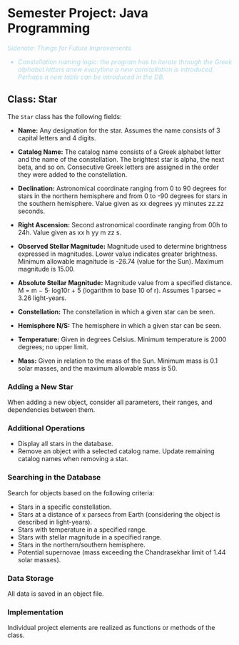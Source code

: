 # Semester Project: Java Programming


*<font color =  "lightblue">
Sidenote: Things for Future Improvements*
- *Constellation naming logic: the program has to iterate through the Greek alphabet letters anew everytime a new constellation is introduced. Perhaps a new table can be introduced in the DB.*
</font>

## Class: Star

The `Star` class has the following fields:

- **Name:** Any designation for the star. Assumes the name consists of 3 capital letters and 4 digits.

- **Catalog Name:** The catalog name consists of a Greek alphabet letter and the name of the constellation. The brightest star is alpha, the next beta, and so on. Consecutive Greek letters are assigned in the order they were added to the constellation.

- **Declination:** Astronomical coordinate ranging from 0 to 90 degrees for stars in the northern hemisphere and from 0 to -90 degrees for stars in the southern hemisphere. Value given as xx degrees yy minutes zz.zz seconds.

- **Right Ascension:** Second astronomical coordinate ranging from 00h to 24h. Value given as xx h yy m zz s.

- **Observed Stellar Magnitude:** Magnitude used to determine brightness expressed in magnitudes. Lower value indicates greater brightness. Minimum allowable magnitude is -26.74 (value for the Sun). Maximum magnitude is 15.00.

- **Absolute Stellar Magnitude:** Magnitude value from a specified distance. M = m − 5· log10r + 5 (logarithm to base 10 of r). Assumes 1 parsec = 3.26 light-years.

- **Constellation:** The constellation in which a given star can be seen.

- **Hemisphere N/S:** The hemisphere in which a given star can be seen.

- **Temperature:** Given in degrees Celsius. Minimum temperature is 2000 degrees; no upper limit.

- **Mass:** Given in relation to the mass of the Sun. Minimum mass is 0.1 solar masses, and the maximum allowable mass is 50.

### Adding a New Star
When adding a new object, consider all parameters, their ranges, and dependencies between them.

### Additional Operations
- Display all stars in the database.
- Remove an object with a selected catalog name. Update remaining catalog names when removing a star.

### Searching in the Database
Search for objects based on the following criteria:
- Stars in a specific constellation.
- Stars at a distance of x parsecs from Earth (considering the object is described in light-years).
- Stars with temperature in a specified range.
- Stars with stellar magnitude in a specified range.
- Stars in the northern/southern hemisphere.
- Potential supernovae (mass exceeding the Chandrasekhar limit of 1.44 solar masses).

### Data Storage
All data is saved in an object file.

### Implementation
Individual project elements are realized as functions or methods of the class.


